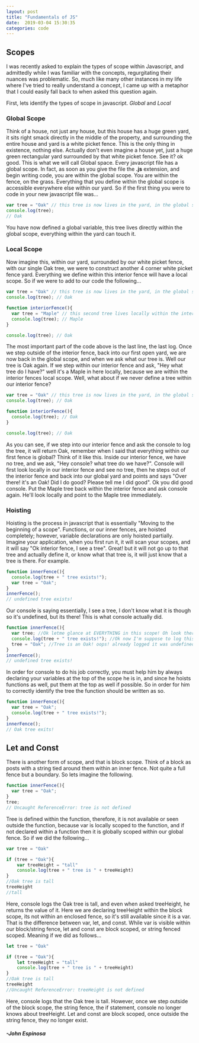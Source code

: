 ```yaml
---
layout: post
title: "Fundamentals of JS"
date:  2019-03-04 15:30:35
categories: code
---
```


## Scopes

I was recently asked to explain the types of scope within Javascript, and admittedly while I was familiar with the concepts, regurgitating their nuances was problematic. So, much like many other instances in my life where I've tried to really understand a concept, I came up with a metaphor that I could easily fall back to when asked this question again. 

First, lets identify the types of scope in javascript. *Global* and *Local*

### Global Scope

Think of a house, not just any house, but this house has a huge green yard, it sits right smack directly in the middle of the property, and surrounding the entire house and yard is a white picket fence. This is the only thing in existence, nothing else. Actually don't even imagine a house yet, just a huge green rectangular yard surrounded by that white picket fence. See it? ok good. This is what we will call Global space. Every javascript file has a global scope. In fact, as soon as you give the file the **.js** extension, and begin writing code, you are within the global scope. You are within the fence, on the grass. Everything that you define within the global scope is accessible everywhere else within our yard. So if the first thing you were to code in your new javascript file was...

```javascript
var tree = "Oak" // this tree is now lives in the yard, in the global scope
console.log(tree);
// Oak
```
You have now defined a global variable, this tree lives directly within the global scope, everything within the yard can touch it.

### Local Scope

Now imagine this, within our yard, surrounded by our white picket fence, with our single Oak tree, we were to construct another 4 corner white picket fence yard. Everything we define within this interior fence will have a local scope. So if we were to add to our code the following...

```javascript
var tree = "Oak" // this tree is now lives in the yard, in the global scope
console.log(tree); // Oak

function interiorFence(){
  var tree = "Maple" // this second tree lives locally within the interior fence
  console.log(tree); // Maple
}

console.log(tree); // Oak
```

The most important part of the code above is the last line, the last log. Once we step outside of the interior fence, back into our first open yard, we are now back in the global scope, and when we ask what our tree is. Well our tree is Oak again. If we step within our interior fence and ask, "Hey what tree do I have?" well it's a Maple in here locally, because we are within the interior fences local scope. Well, what about if we never define a tree within our interior fence?  

```javascript
var tree = "Oak" // this tree is now lives in the yard, in the global scope
console.log(tree); // Oak

function interiorFence(){
  console.log(tree); // Oak
}

console.log(tree); // Oak
```

As you can see, if we step into our interior fence and ask the console to log the tree, it will return Oak, remember when I said that everything within our first fence is global? Think of it like this. Inside our interior fence, we have no tree, and we ask, "Hey console? what tree do we have?". Console will first look locally in our interior fence and see no tree, then he steps out of the interior fence and back into our global yard and points and says "Over there! it's an Oak! Did I do good? Please tell me I did good". Ok you did good console. Put the Maple tree back within the interior fence and ask console again. He'll look locally and point to the Maple tree immediately. 

### Hoisting

Hoisting is the process in javascript that is essentially "Moving to the beginning of a scope". Functions, or our inner fences, are hoisted completely; however, variable declarations are only hoisted partially. Imagine your application, when you first run it, it will scan your scopes, and it will say "Ok interior fence, I see a tree". Great! but it will not go up to that tree and actually define it, or know what that tree is, it will just know that a tree is there. For example.

```javascript
function innerFence(){
  console.log(tree + " tree exists!");
  var tree = "Oak";
}
innerFence();
// undefined tree exists!
```

Our console is saying essentially, I see a tree, I don't know what it is though so it's undefined, but its there! This is what console actually did.

```javascript
function innerFence(){
  var tree; //Ok letme glance at EVERYTHING in this scope! Oh look there's a tree, let me remember that
  console.log(tree + " tree exists!"); //Ok now I'm suppose to log this, Ok I see the tree, but I dont know what it is yet, let me just say its undefined, yea thats good
  tree = "Oak"; //Tree is an Oak! oops! already logged it was undefined 
}
innerFence();
// undefined tree exists!
```

In order for console to do his job correctly, you must help him by always declaring your variables at the top of the scope he is in, and since he hoists functions as well, put them at the top as well if possible. So in order for him to correctly identify the tree the function should be written as so.

```javascript
function innerFence(){
  var tree = "Oak";
  console.log(tree + " tree exists!");
}
innerFence();
// Oak tree exits!
```

## Let and Const

There is another form of scope, and that is block scope. Think of a block as posts with a string tied around them within an inner fence. Not quite a full fence but a boundary. So lets imagine the following.

```javascript
function innerFence(){
  var tree = "Oak";
}
tree;
// Uncaught ReferenceError: tree is not defined
```

Tree is defined within the function, therefore, it is not available or seen outside the function, because var is locally scoped to the function, and if not declared within a function then it is globally scoped within our global fence. So if we did the following... 

```javascript
var tree = "Oak"

if (tree = "Oak"){
    var treeHeight = "tall"
    console.log(tree + " tree is " + treeHeight)
}
//Oak tree is tall
treeHeight
//tall
```

Here, console logs the Oak tree is tall, and even when asked treeHeight, he returns the value of it. Here we are declaring treeHeight within the block scope, its not within an enclosed fence, so it's still available since it is a var. That is the difference between var, let, and const. While var is visible within our block/string fence, let and const are block scoped, or string fenced scoped. Meaning if we did as follows...

```javascript
let tree = "Oak"

if (tree = "Oak"){
    let treeHeight = "tall"
    console.log(tree + " tree is " + treeHeight)
}
//Oak tree is tall
treeHeight
//Uncaught ReferenceError: treeHeight is not defined
```

Here, console logs that the Oak tree is tall. However, once we step outside of the block scope, the string fence, the if statement, console no longer knows about treeHeight. Let and const are block scoped, once outside the string fence, they no longer exist. 



#### _-John Espinosa_  